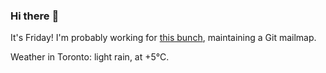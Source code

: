 ### Hi there :wave:

It's Friday! I'm probably working for [this bunch](https://github.com/kohofinancial), maintaining a Git mailmap.

Weather in Toronto: light rain, at +5°C.
